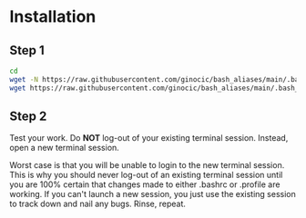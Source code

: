# Installation
## Step 1
```bash
cd
wget -N https://raw.githubusercontent.com/ginocic/bash_aliases/main/.bash_aliases
wget https://raw.githubusercontent.com/ginocic/bash_aliases/main/.bash_secret
```

## Step 2
Test your work. Do **NOT** log-out of your existing terminal session. Instead, open a new terminal session.

Worst case is that you will be unable to login to the new terminal session. This is why you should never log-out of an existing terminal session until you are 100% certain that changes made to either .bashrc or .profile are working. If you can't launch a new session, you just use the existing session to track down and nail any bugs. Rinse, repeat.
